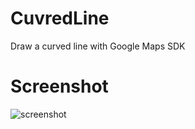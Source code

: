 # CuvredLine
Draw a curved line with Google Maps SDK
# **Screenshot**
![screenshot](https://github.com/ryanisnhp/CuvredLine/blob/master/screenshots/CurvedLine.png?raw=true)
